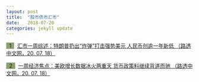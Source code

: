 ```yaml
---
layout: post
title:  "股市债市汇市"
date:   2018-07-20
categories: jekyll update
---
```


<span style="background-color: #8ba06f">&nbsp;&nbsp;1&nbsp;&nbsp;</span>&nbsp; 
[汇市一周综述：特朗普扔出“炸弹”打击强势美元 人民币创逾一年新低 （路透中文网，20. 07. 18）](https://cn.reuters.com/article/weekly-wrapup-fx-market-trump-yuan-0720-idCNKBS1KA0WC)

<span style="background-color: #8ba06f">&nbsp;&nbsp;2&nbsp;&nbsp;</span>&nbsp; 
[一周经济焦点：美欧增长数据冰火两重天 货币政策料继续背道而驰 （路透中文网，20. 07. 18）](http://www.cn.reuters.com/article/global-economy-weekahead-us-eu-0722-idCNKBS1KC07M?il=0)
